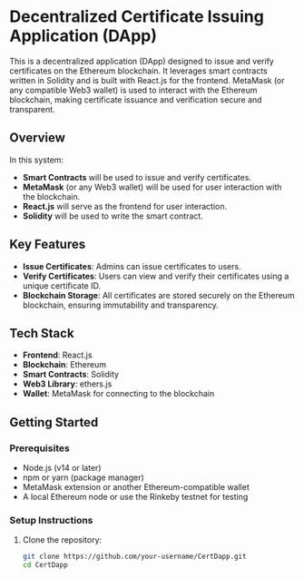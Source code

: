 # Decentralized Certificate Issuing Application (DApp)

This is a decentralized application (DApp) designed to issue and verify certificates on the Ethereum blockchain. It leverages smart contracts written in Solidity and is built with React.js for the frontend. MetaMask (or any compatible Web3 wallet) is used to interact with the Ethereum blockchain, making certificate issuance and verification secure and transparent.

## Overview

In this system:

- **Smart Contracts** will be used to issue and verify certificates.
- **MetaMask** (or any Web3 wallet) will be used for user interaction with the blockchain.
- **React.js** will serve as the frontend for user interaction.
- **Solidity** will be used to write the smart contract.

## Key Features

- **Issue Certificates**: Admins can issue certificates to users.
- **Verify Certificates**: Users can view and verify their certificates using a unique certificate ID.
- **Blockchain Storage**: All certificates are stored securely on the Ethereum blockchain, ensuring immutability and transparency.

## Tech Stack

- **Frontend**: React.js
- **Blockchain**: Ethereum
- **Smart Contracts**: Solidity
- **Web3 Library**: ethers.js
- **Wallet**: MetaMask for connecting to the blockchain

## Getting Started

### Prerequisites

- Node.js (v14 or later)
- npm or yarn (package manager)
- MetaMask extension or another Ethereum-compatible wallet
- A local Ethereum node or use the Rinkeby testnet for testing

### Setup Instructions

1. Clone the repository:

   ```bash
   git clone https://github.com/your-username/CertDapp.git
   cd CertDapp
